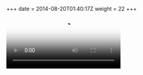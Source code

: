 +++
date = 2014-08-20T01:40:17Z
weight = 22
+++
<video poster="video/web_vidhancemobile.png" controls>
	<source src="video/web_orig_iphone_vidh_720.mp4" type="video/mp4">
	<source src="video/iPhone Mixtape.webm" type="video/webm">
	Your browser does not support the video tag.
</video>
